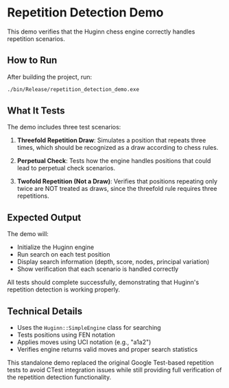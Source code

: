 # Repetition Detection Demo

This demo verifies that the Huginn chess engine correctly handles repetition scenarios.

## How to Run

After building the project, run:

```bash
./bin/Release/repetition_detection_demo.exe
```

## What It Tests

The demo includes three test scenarios:

1. **Threefold Repetition Draw**: Simulates a position that repeats three times, which should be recognized as a draw according to chess rules.

2. **Perpetual Check**: Tests how the engine handles positions that could lead to perpetual check scenarios.

3. **Twofold Repetition (Not a Draw)**: Verifies that positions repeating only twice are NOT treated as draws, since the threefold rule requires three repetitions.

## Expected Output

The demo will:
- Initialize the Huginn engine
- Run search on each test position
- Display search information (depth, score, nodes, principal variation)
- Show verification that each scenario is handled correctly

All tests should complete successfully, demonstrating that Huginn's repetition detection is working properly.

## Technical Details

- Uses the `Huginn::SimpleEngine` class for searching
- Tests positions using FEN notation
- Applies moves using UCI notation (e.g., "a1a2")
- Verifies engine returns valid moves and proper search statistics

This standalone demo replaced the original Google Test-based repetition tests to avoid CTest integration issues while still providing full verification of the repetition detection functionality.
